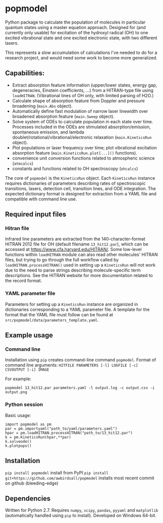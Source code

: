 # popmodel
Python package to calculate the population of molecules in particular quantum states using a master equation approach. Designed for (and currently only usable) for excitation of the hydroxyl radical (OH) to one excited vibrational state and one excited electronic state, with two different lasers.

This represents a slow accumulation of calculations I've needed to do for a research project, and would need some work to become more generalized.

## Capabilities:
- Extract absorption feature information (upper/lower states, energy gap, degeneracies, Einstein coefficients, ...) from a HITRAN-type file using `loadHITRAN`. (Vibrational lines of OH only, with limited parsing of H2O.)
- Calculate shape of absorption feature from Doppler and pressure broadening (`main.Abs` object).
- Automatically define fast modulation of narrow laser linewidth over broadened absorption feature (`main.Sweep` object).
- Solve system of ODEs to calculate population in each state over time. Processes included in the ODEs are stimulated absorption/emission, spontaneous emission, and lambda doublet/rotational/vibrational/electronic relaxation (`main.KineticsRun` object).
- Plot populations or laser frequency over time; plot vibrational excitation absorption feature (`main.KineticsRun.plot[...]()` functions).
- convenience unit conversion functions related to atmospheric science (`atmcalcs`)
- constants and functions related to OH spectroscopy (`ohcalcs`)

The core of `popmodel` is the `KineticsRun` object. Each `KineticsRun` instance requires dictionaries of parameters describing rates of spectroscopic transitions, lasers, detection cell, transition lines, and ODE integration.  The expected dictionary format is designed for extraction from a YAML file and compatible with command line use.

## Required input files

### Hitran file
Infrared line parameters are extracted from the 140-character-format HITRAN 2012 file for OH (default filename `13_hit12.par`), which can be accessed at https://www.cfa.harvard.edu/HITRAN/. Some low-level functions within `loadHITRAN` module can also read other molecules' HITRAN files, but trying to go through the full workflow called by `loadHITRAN.processHITRAN()` used in setting up a `KineticsRun` will not work due to the need to parse strings describing molecule-specific term descriptions. See the HITRAN website for more documentation related to the record format.

### YAML parameter file
Parameters for setting up a `KineticsRun` instance are organized in dictionaries corresponding to a YAML parameter file. A template for the format that the YAML file must follow can be found at `src/popmodel/data/parameters_template.yaml`.

## Example usage

### Command line
Installation using `pip` creates command-line command `popmodel`. Format of command line arguments: `HITFILE PARAMETERS [-l] LOGFILE [-c] CSVOUTPUT [-i] IMAGE`

For example:

~~~
popmodel 13_hit12.par parameters.yaml -l output.log -c output.csv -i output.png
~~~

### Python session

Basic usage:

~~~
import popmodel as pm
par = pm.importyaml("path_to/yaml/parameters.yaml")
hpar = pm.loadHITRAN.processHITRAN("path_to/13_hit12.par")
k = pm.KineticsRun(hpar,**par)
k.solveode()
k.plotpops()
~~~

## Installation
`pip install popmodel` install from PyPI
`pip install git+https://github.com/awbirdsall/popmodel` installs most recent commit on github (bleeding-edge)

## Dependencies
Written for Python 2.7. Requires `numpy`, `scipy`, `pandas`, `pyyaml` and `matplotlib` (automatically handled using `pip` to install). Developed on Windows 64-bit.
